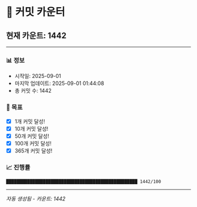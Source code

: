 # 🔢 커밋 카운터

## 현재 카운트: 1442

---

### 📊 정보
- 시작일: 2025-09-01
- 마지막 업데이트: 2025-09-01 01:44:08
- 총 커밋 수: 1442

### 🎯 목표
- [x] 1개 커밋 달성!
- [x] 10개 커밋 달성!
- [x] 50개 커밋 달성!
- [x] 100개 커밋 달성!
- [x] 365개 커밋 달성!

### 📈 진행률
```
██████████████████████████████████████████████████ 1442/100
```

---
*자동 생성됨 - 카운트: 1442*
